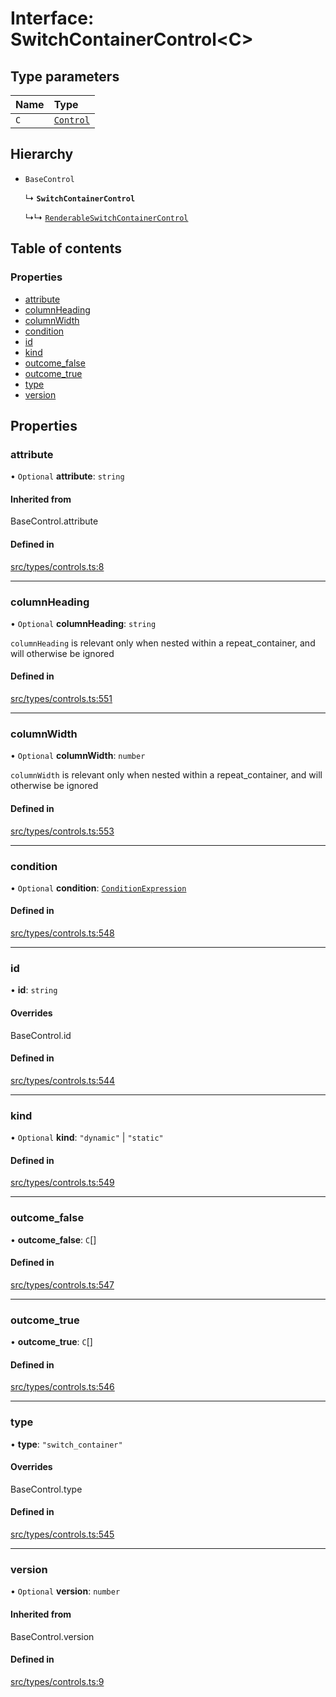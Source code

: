 # Interface: SwitchContainerControl\<C\>

## Type parameters

| Name | Type |
| :------ | :------ |
| `C` | [`Control`](../wiki/Exports#control) |

## Hierarchy

- `BaseControl`

  ↳ **`SwitchContainerControl`**

  ↳↳ [`RenderableSwitchContainerControl`](../wiki/RenderableSwitchContainerControl)

## Table of contents

### Properties

- [attribute](../wiki/SwitchContainerControl#attribute)
- [columnHeading](../wiki/SwitchContainerControl#columnheading)
- [columnWidth](../wiki/SwitchContainerControl#columnwidth)
- [condition](../wiki/SwitchContainerControl#condition)
- [id](../wiki/SwitchContainerControl#id)
- [kind](../wiki/SwitchContainerControl#kind)
- [outcome\_false](../wiki/SwitchContainerControl#outcome_false)
- [outcome\_true](../wiki/SwitchContainerControl#outcome_true)
- [type](../wiki/SwitchContainerControl#type)
- [version](../wiki/SwitchContainerControl#version)

## Properties

### attribute

• `Optional` **attribute**: `string`

#### Inherited from

BaseControl.attribute

#### Defined in

[src/types/controls.ts:8](https://github.com/decisively-io/interview-sdk/blob/7ff582e2e1b882fdedb5de2863fed60488554378/src/types/controls.ts#L8)

___

### columnHeading

• `Optional` **columnHeading**: `string`

`columnHeading` is relevant only when nested within a repeat_container, and will otherwise be ignored

#### Defined in

[src/types/controls.ts:551](https://github.com/decisively-io/interview-sdk/blob/7ff582e2e1b882fdedb5de2863fed60488554378/src/types/controls.ts#L551)

___

### columnWidth

• `Optional` **columnWidth**: `number`

`columnWidth` is relevant only when nested within a repeat_container, and will otherwise be ignored

#### Defined in

[src/types/controls.ts:553](https://github.com/decisively-io/interview-sdk/blob/7ff582e2e1b882fdedb5de2863fed60488554378/src/types/controls.ts#L553)

___

### condition

• `Optional` **condition**: [`ConditionExpression`](../wiki/ConditionExpression)

#### Defined in

[src/types/controls.ts:548](https://github.com/decisively-io/interview-sdk/blob/7ff582e2e1b882fdedb5de2863fed60488554378/src/types/controls.ts#L548)

___

### id

• **id**: `string`

#### Overrides

BaseControl.id

#### Defined in

[src/types/controls.ts:544](https://github.com/decisively-io/interview-sdk/blob/7ff582e2e1b882fdedb5de2863fed60488554378/src/types/controls.ts#L544)

___

### kind

• `Optional` **kind**: ``"dynamic"`` \| ``"static"``

#### Defined in

[src/types/controls.ts:549](https://github.com/decisively-io/interview-sdk/blob/7ff582e2e1b882fdedb5de2863fed60488554378/src/types/controls.ts#L549)

___

### outcome\_false

• **outcome\_false**: `C`[]

#### Defined in

[src/types/controls.ts:547](https://github.com/decisively-io/interview-sdk/blob/7ff582e2e1b882fdedb5de2863fed60488554378/src/types/controls.ts#L547)

___

### outcome\_true

• **outcome\_true**: `C`[]

#### Defined in

[src/types/controls.ts:546](https://github.com/decisively-io/interview-sdk/blob/7ff582e2e1b882fdedb5de2863fed60488554378/src/types/controls.ts#L546)

___

### type

• **type**: ``"switch_container"``

#### Overrides

BaseControl.type

#### Defined in

[src/types/controls.ts:545](https://github.com/decisively-io/interview-sdk/blob/7ff582e2e1b882fdedb5de2863fed60488554378/src/types/controls.ts#L545)

___

### version

• `Optional` **version**: `number`

#### Inherited from

BaseControl.version

#### Defined in

[src/types/controls.ts:9](https://github.com/decisively-io/interview-sdk/blob/7ff582e2e1b882fdedb5de2863fed60488554378/src/types/controls.ts#L9)
